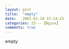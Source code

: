 ```yaml
---
layout: post
title:  "empty"
date:   2001-01-10 15:14:23
categories: 23---【Nginx】
comments: true
---
```

empty
